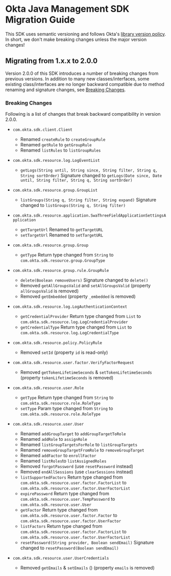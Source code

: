 # Okta Java Management SDK Migration Guide
 
This SDK uses semantic versioning and follows Okta's [library version policy](https://developer.okta.com/code/library-versions/). In short, we don't make breaking changes unless the major version changes!

## Migrating from 1.x.x to 2.0.0

Version 2.0.0 of this SDK introduces a number of breaking changes from previous versions. 
In addition to many new classes/interfaces, some existing class/interfaces are no longer backward compatible due to method renaming and signature changes, see [Breaking Changes](#breaking-changes).

### Breaking Changes

Following is a list of changes that break backward compatibility in version 2.0.0.

- `com.okta.sdk.client.Client`
   - Renamed `createRule` to `createGroupRule`
   - Renamed `getRule` to `getGroupRule`
   - Renamed `listRules` to `listGroupRules`
   
- `com.okta.sdk.resource.log.LogEventList` 
   - `getLogs(String until, String since, String filter, String q, String sortOrder)`
   Signature changed to `getLogs(Date since, Date until, String filter, String q, String sortOrder)`
   
- `com.okta.sdk.resource.group.GroupList` 
   - `listGroups(String q, String filter, String expand)`
   Signature changed to `listGroups(String q, String filter)`

- `com.okta.sdk.resource.application.SwaThreeFieldApplicationSettingsApplication`
   - `getTargetUrl` Renamed to `getTargetURL`
   - `setTargetUrl` Renamed to `setTargetURL`

- `com.okta.sdk.resource.group.Group`
   - `getType` Return type changed from `String` to `com.okta.sdk.resource.group.GroupType`
   
- `com.okta.sdk.resource.group.rule.GroupRule`
   - `delete(Boolean removeUsers)` Signature changed to `delete()`
   - Removed `getAllGroupsValid` and `setAllGroupsValid` (property `allGroupsValid` is removed)
   - Removed `getEmbedded` (property `_embedded` is removed)

- `com.okta.sdk.resource.log.LogAuthenticationContext`
   - `getCredentialProvider` Return type changed from `List` to `com.okta.sdk.resource.log.LogCredentialProvider`
   - `getCredentialType` Return type changed from `List` to `com.okta.sdk.resource.log.LogCredentialType`

- `com.okta.sdk.resource.policy.PolicyRule`
   - Removed `setId` (property `id` is read-only)

- `com.okta.sdk.resource.user.factor.VerifyFactorRequest`
   - Removed `getTokenLifetimeSeconds` & `setTokenLifetimeSeconds` (property `tokenLifetimeSeconds` is removed)

- `com.okta.sdk.resource.user.Role`
   - `getType` Return type changed from `String` to `com.okta.sdk.resource.role.RoleType`
   - `setType` Param type changed from `String` to `com.okta.sdk.resource.role.RoleType`

- `com.okta.sdk.resource.user.User`
   - Renamed `addGroupTarget` to `addGroupTargetToRole`
   - Renamed `addRole` to `assignRole`
   - Renamed `listGroupTargetsForRole` to `listGroupTargets`
   - Renamed `removeGroupTargetFromRole` to `removeGroupTarget`
   - Renamed `addFactor` to `enrollFactor`
   - Renamed `listRoles`to `listAssignedRoles`
   - Removed `forgotPassword` (use `resetPassword` instead)
   - Removed `endAllSessions` (use `clearSessions` instead)
   - `listSupportedFactors` Return type changed from `com.okta.sdk.resource.user.factor.FactorList` to `com.okta.sdk.resource.user.factor.UserFactorList`
   - `expirePassword` Return type changed from `com.okta.sdk.resource.user.TempPassword` to `com.okta.sdk.resource.user.User`
   - `getFactor` Return type changed from `com.okta.sdk.resource.user.factor.Factor` to `com.okta.sdk.resource.user.factor.UserFactor`
   - `listFactors` Return type changed from `com.okta.sdk.resource.user.factor.FactorList` to `com.okta.sdk.resource.user.factor.UserFactorList` 
   - `resetPassword(String provider, Boolean sendEmail)` Signature changed to `resetPassword(Boolean sendEmail)`

- `com.okta.sdk.resource.user.UserCredentials`
   - Removed `getEmails` & `setEmails` () (property `emails` is removed)
